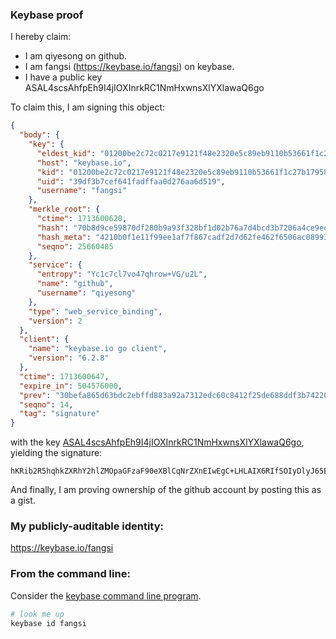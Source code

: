 ### Keybase proof

I hereby claim:

  * I am qiyesong on github.
  * I am fangsi (https://keybase.io/fangsi) on keybase.
  * I have a public key ASAL4scsAhfpEh9I4jIOXInrkRC1NmHxwnsXlYXlawaQ6go

To claim this, I am signing this object:

```json
{
  "body": {
    "key": {
      "eldest_kid": "01200be2c72c0217e9121f48e2320e5c89eb9110b53661f1c27b179585e56b0690ea0a",
      "host": "keybase.io",
      "kid": "01200be2c72c0217e9121f48e2320e5c89eb9110b53661f1c27b179585e56b0690ea0a",
      "uid": "39df3b7cef641fadffaa0d276aa6d519",
      "username": "fangsi"
    },
    "merkle_root": {
      "ctime": 1713600620,
      "hash": "70b8d9ce59870df280b9a93f328bf1d02b76a7d4bcd3b7206a4ce9ed4b510d1fbe5249a6aaa4a0e863ea81f16947ac71e0f4f4d9ed03aa8da9f76492c4d51b56",
      "hash_meta": "4210b0f1e11f99ee1af7f867cadf2d7d62fe462f6506ac08993f185d9ac7c591",
      "seqno": 25660485
    },
    "service": {
      "entropy": "Yc1c7cl7vo47qhrow+VG/u2L",
      "name": "github",
      "username": "qiyesong"
    },
    "type": "web_service_binding",
    "version": 2
  },
  "client": {
    "name": "keybase.io go client",
    "version": "6.2.8"
  },
  "ctime": 1713600647,
  "expire_in": 504576000,
  "prev": "30befa865d63bdc2ebffd883a92a7312edc60c8412f25de688ddf3b7422027cc",
  "seqno": 14,
  "tag": "signature"
}
```

with the key [ASAL4scsAhfpEh9I4jIOXInrkRC1NmHxwnsXlYXlawaQ6go](https://keybase.io/fangsi), yielding the signature:

```
hKRib2R5hqhkZXRhY2hlZMOpaGFzaF90eXBlCqNrZXnEIwEgC+LHLAIX6RIfSOIyDlyJ65EQtTZh8cJ7F5WF5WsGkOoKp3BheWxvYWTESpcCDsQgML76hl1jvcLr/9iDqSpzEu3GDIQS8l3miN3zt0IgJ8zEIJDhNrufaLgjFYeBaDRbn9bbJUf8fOrjkPzTN+S4mkdkAgHCo3NpZ8RApu3c8dxM5dRY6UMSbUHnHItpUXf7Fs5M+Bq5gvd3QmcfxrHxjd5m2BYn12IYQjiNLgn0cRl6Jc3MZ5tuRIlsDahzaWdfdHlwZSCkaGFzaIKkdHlwZQildmFsdWXEIDIPKKM8lWB9JgPDqYyo3VMTX11bEHxMTXNWEB64UCmQo3RhZ80CAqd2ZXJzaW9uAQ==

```

And finally, I am proving ownership of the github account by posting this as a gist.

### My publicly-auditable identity:

https://keybase.io/fangsi

### From the command line:

Consider the [keybase command line program](https://keybase.io/download).

```bash
# look me up
keybase id fangsi
```
